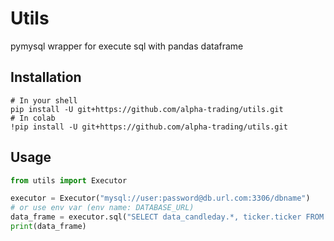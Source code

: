 # Utils

pymysql wrapper for execute sql with pandas dataframe
## Installation
```shell script
# In your shell
pip install -U git+https://github.com/alpha-trading/utils.git
# In colab
!pip install -U git+https://github.com/alpha-trading/utils.git
```

## Usage
```python
from utils import Executor

executor = Executor("mysql://user:password@db.url.com:3306/dbname")
# or use env var (env name: DATABASE_URL)
data_frame = executor.sql("SELECT data_candleday.*, ticker.ticker FROM data_candleday INNER JOIN data_ticker as ticker ON ticker.id = data_candleday.ticker_id LIMIT 100;")
print(data_frame)
```